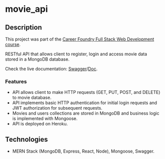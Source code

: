 # movie_api

## Description

This project was part of the [Career Foundry Full Stack Web Development course](https://careerfoundry.com/en/courses/become-a-web-developer/).

RESTful API that allows client to register, login and access movie data stored in a MongoDB database. 

Check the live documentation: [Swagger](https://myflixapi92.herokuapp.com/documentation/)/[Doc](https://myflixapi92.herokuapp.com/documentation.html).

### Features

- API allows client to make HTTP requests (GET, PUT, POST, and DELETE) to movie database.
- API implements basic HTTP authentication for initial login requests and JWT authorization for subsequent requests.
- Movies and users collections are stored in MongoDB and business logic is implemented with Mongoose.
- API is deployed on Heroku.

## Technologies

- MERN Stack (MongoDB, Express, React, Node), Mongoose, Swagger.
